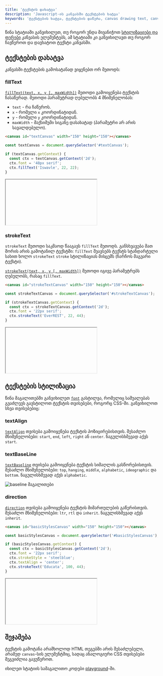 ```yaml
---
title: 'ტექსტის დახატვა'
description: 'Javascript-ის კანვასში ტექსტების ხატვა'
keywords: 'ტექსტების ხატვა, ტექსტების დაწერა, canvas drawing text, canvas writing text, styling text, ტექსტების დასტილვა'
---
```


წინა სტატიაში განვიხილეთ, თუ როგორ უნდა მივანიჭოთ [სტილიზაციები და ფერები](./doc/guides/javascript/canvas/style-and-colors)
კანვასის ელემენტებს, ამ სტატიაში კი განვიხილავთ თუ როგორ ჩავწეროთ და დავხატოთ ტექსტი კანვასში.

## ტექსტების დახატვა

კანვასში ტექსტების გამოსატანად ვიყენებთ ორ მეთოდს:

### fillText

[`fillText(text, x, y [, maxWidth])`](https://developer.mozilla.org/en-US/docs/Web/API/CanvasRenderingContext2D/fillText) მეთოდი
გამოიყენება ტექსტის ჩასაწერად. მეთოდი პარამეტრად ღებულობს 4 მნიშვნელობას:

- `text` - რა ჩაწეროს.
- `x` - რომელი `x` კოორდინატიდან.
- `y` - რომელი `y` კოორდინატიდან.
- `maxWidth` - მაქსიმუმი სიგანე დასახატად (პარამეტრი არ არის სავალდებულო).

```html
<canvas id="textCanvas" width="150" height="150"></canvas>
```

```js
const textCanvas = document.querySelector('#textCanvas');

if (textCanvas.getContext) {
  const ctx = textCanvas.getContext('2d');
  ctx.font = '48px serif';
  ctx.fillText('Iswavle', 22, 22);
}
```

<iframe data-url="guides/javascript-canvas-drawing-text-text" data-title="Fill text მაგალითი" data-height="170"></iframe>

### strokeText

`strokeText` მეთოდი საკმაოდ წააგავს `fillText` მეთოდს. განსხვავება მათ შორის არის გამოტანილ ტექსტში: `fillText` შეავსებს
ტექსტს სტანდარტული სახით ხოლო `strokeText` `stroke` სტილიზაციას მისცემს (ჩარჩოს მაგვარი ტექსტი).

[`strokeText(text, x, y [, maxWidth])`](https://developer.mozilla.org/en-US/docs/Web/API/CanvasRenderingContext2D/strokeText)
მეთოდი იგივე პარამეტრებს ღებულობს, რასაც `fillText`.

```html
<canvas id="strokeTextCanvas" width="150" height="150"></canvas>
```

```js
const strokeTextCanvas = document.querySelector('#strokeTextCanvas');

if (strokeTextCanvas.getContext) {
  const ctx = strokeTextCanvas.getContext('2d');
  ctx.font = '22px serif';
  ctx.strokeText('EverREST', 22, 44);
}
```

<iframe data-url="guides/javascript-canvas-drawing-text-stroke-text" data-title="Stroke text მაგალითი" data-height="170"></iframe>

## ტექსტების სტილიზაცია

წინა მაგალითებში განვიხილეთ [`font`](https://developer.mozilla.org/en-US/docs/Web/API/CanvasRenderingContext2D/font)
გასტილვა, რომელიც საშუალებას გვაძლევს გავსტილოთ ტექსტის თვისებები, როგორც CSS-ში. განვიხილოთ სხვა თვისებებიც:

### textAlign

[`textAlign`](https://developer.mozilla.org/en-US/docs/Web/API/CanvasRenderingContext2D/textAlign) თვისება გამოიყენება
ტექსტის პოზიცირებისთვის. შესაძლო მნიშვნელობები: `start`, `end`, `left`, `right` ან `center`. ნაგულისხმევად აქვს `start`.

### textBaseLine

[`textBaseline`](https://developer.mozilla.org/en-US/docs/Web/API/CanvasRenderingContext2D/textBaseline) თვისება გამოიყენება
ტექსტის სიმაღლის გასწორებისთვის. შესაძლო მნიშვნელობები: `top`, `hanging`, `middle`, `alphabetic`, `ideographic` და `bottom`.
ნაგულისხმევად აქვს `alphabetic`.

![baseline მაგალითები](/assets/images/canvas-baselines.png)

### direction

[`direction`](https://developer.mozilla.org/en-US/docs/Web/API/CanvasRenderingContext2D/direction) თვისება გამოიყენება
ტექსტის მიმართულების გაწერისთვის. შესაძლო მნიშვნელობები: `ltr`, `rtl` და `inherit`. ნაგულისხმევად აქვს `inherit`.

```html
<canvas id="basicStylesCanvas" width="150" height="150"></canvas>
```

```js
const basicStylesCanvas = document.querySelector('#basicStylesCanvas');

if (basicStylesCanvas.getContext) {
  const ctx = basicStylesCanvas.getContext('2d');
  ctx.font = '22px serif';
  ctx.strokeStyle = 'steelblue';
  ctx.textAlign = 'center';
  ctx.strokeText('Educata', 100, 44);
}
```

<iframe data-url="guides/javascript-canvas-drawing-text-basic-style" data-title="Basic style მაგალითი" data-height="170"></iframe>

## შეჯამება

ტექსტის გამოტანა არამხოლოდ HTML თეგებში არის შესაძლებელი, არამედ `canvas`-სის ელემენტშიც, სადაც
ანალოგიური CSS თვისებები შეგვიძლია გავუწეროთ.

იხილეთ სტატიის სამაგალითო კოდები [playground](./playground/simple/guides/javascript-canvas-drawing-text)-ში.

